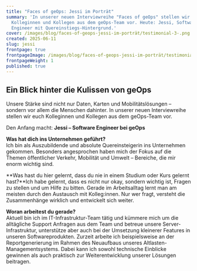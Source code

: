 ```yaml
---
title: "Faces of geOps: Jessi im Porträt"
summary: 'In unserer neuen Interviewreihe "Faces of geOps" stellen wir euch
  Kolleginnen und Kollegen aus dem geOps-Team vor. Heute: Jessi, Software
  Engineer mit Quereinstiegs-Hintergrund.'
cover: /images/blog/faces-of-geops-jessi-im-porträt/testimonial-3-.png
created: 2025-06-11
slug: jessi
frontpage: true
frontpageImage: /images/blog/faces-of-geops-jessi-im-porträt/testimonial-3-.png
frontpageWeight: 1
published: true
---
```

## **Ein Blick hinter die Kulissen von geOps**

Unsere Stärke sind nicht nur Daten, Karten und Mobilitätslösungen – sondern vor allem die Menschen dahinter. In unserer neuen Interviewreihe stellen wir euch Kolleginnen und Kollegen aus dem geOps-Team vor.

Den Anfang macht: **Jessi – Software Engineer bei geOps** 

**Was hat dich ins Unternehmen geführt?**\
Ich bin als Auszubildende und absolute Quereinsteigerin ins Unternehmen gekommen. Besonders angesprochen haben mich der Fokus auf die Themen öffentlicher Verkehr, Mobilität und Umwelt – Bereiche, die mir enorm wichtig sind. 

**Was hast du hier gelernt, dass du nie in einem Studium oder Kurs gelernt hast?**Ich habe gelernt, dass es nicht nur okay, sondern wichtig ist, Fragen zu stellen und um Hilfe zu bitten. Gerade im Arbeitsalltag lernt man am meisten durch den Austausch mit Kolleg:innen. Nur wer fragt, versteht die Zusammenhänge wirklich und entwickelt sich weiter.

**Woran arbeitest du gerade?**\
Aktuell bin ich im IT-Infrastruktur-Team tätig und kümmere mich um die alltägliche Support Anfragen aus dem Team und betreue unsere Server-Infrastruktur, unterstütze aber auch bei der Umsetzung kleinerer Features in unseren Softwareprodukten. Zurzeit arbeite ich beispielsweise an der Reportgenerierung im Rahmen des Neuaufbaus unseres Altlasten-Managementsystems. Dabei kann ich sowohl technische Einblicke gewinnen als auch praktisch zur Weiterentwicklung unserer Lösungen beitragen.